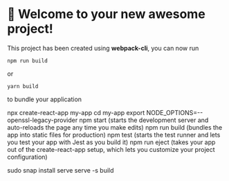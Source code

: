 # 🚀 Welcome to your new awesome project!

This project has been created using **webpack-cli**, you can now run

```
npm run build
```

or

```
yarn build
```

to bundle your application

npx create-react-app my-app
cd my-app
export NODE_OPTIONS=--openssl-legacy-provider
npm start (starts the development server and auto-reloads the page any time you make edits)
npm run build (bundles the app into static files for production)
npm test (starts the test runner and lets you test your app with Jest as you build it)
npm run eject (takes your app out of the create-react-app setup, which lets you customize your project configuration)


sudo snap install serve
serve -s build
